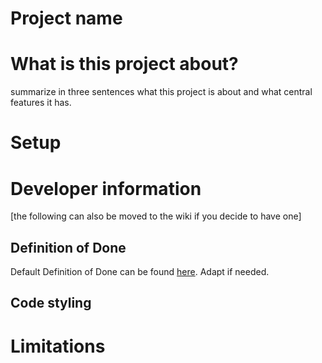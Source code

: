 Project name
================

# What is this project about?

summarize in three sentences what this project is about and what central
features it has.

# Setup


# Developer information

\[the following can also be moved to the wiki if you decide to have
one\]

## Definition of Done

Default Definition of Done can be found
[here](https://github.com/CorrelAid/definition-of-done). Adapt if
needed.

## Code styling


# Limitations
